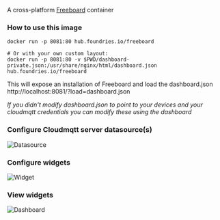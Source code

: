 A cross-platform [Freeboard](https://freeboard.io/) container

### How to use this image

```
docker run -p 8081:80 hub.foundries.io/freeboard

# Or with your own custom layout:
docker run -p 8081:80 -v $PWD/dashboard-private.json:/usr/share/nginx/html/dashboard.json hub.foundries.io/freeboard
```

This will expose an installation of Freeboard and load the dashboard.json http://localhost:8081/?load=dashboard.json

*If you didn't modify dashboard.json to point to your devices and your cloudmqtt credentials you can modify these using the dashboard*

### Configure Cloudmqtt server datasource(s)
![Datasource](/datasource.png)

### Configure widgets
![Widget](/widget.png)

### View widgets
![Dashboard](/dashboard.png)

